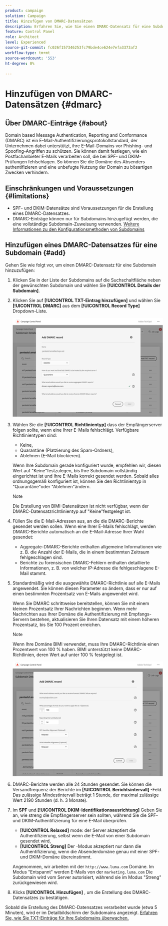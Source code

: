 ```yaml
---
product: campaign
solution: Campaign
title: Hinzufügen von DMARC-Datensätzen
description: Erfahren Sie, wie Sie einen DMARC-Datensatz für eine Subdomain hinzufügen.
feature: Control Panel
role: Architect
level: Experienced
source-git-commit: fc026f157346253fc79bde4ce624e7efa3373af2
workflow-type: tm+mt
source-wordcount: '553'
ht-degree: 0%

---
```



# Hinzufügen von DMARC-Datensätzen {#dmarc}

## Über DMARC-Einträge {#about}

Domain based Message Authentication, Reporting and Conformance (DMARC) ist ein E-Mail-Authentifizierungsprotokollstandard, der Unternehmen dabei unterstützt, ihre E-Mail-Domains vor Phishing- und Spoofing-Angriffen zu schützen. Sie können damit festlegen, wie ein Postfachanbieter E-Mails verarbeiten soll, die bei SPF- und DKIM-Prüfungen fehlschlagen. So können Sie die Domäne des Absenders authentifizieren und eine unbefugte Nutzung der Domain zu bösartigen Zwecken verhindern.

## Einschränkungen und Voraussetzungen {#limitations}

* SPF- und DKIM-Datensätze sind Voraussetzungen für die Erstellung eines DMARC-Datensatzes.
* DMARC-Einträge können nur für Subdomains hinzugefügt werden, die eine vollständige Subdomain-Zuweisung verwenden. [Weitere Informationen zu den Konfigurationsmethoden von Subdomains](subdomains-branding.md#subdomain-delegation-methods)

## Hinzufügen eines DMARC-Datensatzes für eine Subdomain {#add}

Gehen Sie wie folgt vor, um einen DMARC-Datensatz für eine Subdomain hinzuzufügen:

1. Klicken Sie in der Liste der Subdomains auf die Suchschaltfläche neben der gewünschten Subdomain und wählen Sie **[!UICONTROL Details der Subdomain]**.

1. Klicken Sie auf **[!UICONTROL TXT-Eintrag hinzufügen]** und wählen Sie **[!UICONTROL DMARC]** aus dem **[!UICONTROL Record Type]** Dropdown-Liste.

   ![](assets/dmarc-add.png)

1. Wählen Sie die **[!UICONTROL Richtlinientyp]** dass der Empfängerserver folgen sollte, wenn eine Ihrer E-Mails fehlschlägt. Verfügbare Richtlinientypen sind:

   * Keine,
   * Quarantäne (Platzierung des Spam-Ordners),
   * Ablehnen (E-Mail blockieren).

   Wenn Ihre Subdomain gerade konfiguriert wurde, empfehlen wir, diesen Wert auf &quot;Keine&quot;festzulegen, bis Ihre Subdomain vollständig eingerichtet ist und Ihre E-Mails korrekt gesendet werden. Sobald alles ordnungsgemäß konfiguriert ist, können Sie den Richtlinientyp in &quot;Quarantäne&quot;oder &quot;Ablehnen&quot;ändern.

   >[!NOTE]
   >
   > Die Erstellung von BIMI-Datensätzen ist nicht verfügbar, wenn der DMARC-Datensatzrichtlinientyp auf &quot;Keine&quot;festgelegt ist.

1. Füllen Sie die E-Mail-Adressen aus, an die die DMARC-Berichte gesendet werden sollen. Wenn eine Ihrer E-Mails fehlschlägt, werden DMARC-Berichte automatisch an die E-Mail-Adresse Ihrer Wahl gesendet:

   * Aggregate-DMARC-Berichte enthalten allgemeine Informationen wie z. B. die Anzahl der E-Mails, die in einem bestimmten Zeitraum fehlgeschlagen sind.
   * Berichte zu forensischen DMARC-Fehlern enthalten detaillierte Informationen, z. B. von welcher IP-Adresse die fehlgeschlagene E-Mail stammt.

1. Standardmäßig wird die ausgewählte DMARC-Richtlinie auf alle E-Mails angewendet. Sie können diesen Parameter so ändern, dass er nur auf einen bestimmten Prozentsatz von E-Mails angewendet wird.

   Wenn Sie DMARC schrittweise bereitstellen, können Sie mit einem kleinen Prozentsatz Ihrer Nachrichten beginnen. Wenn mehr Nachrichten aus Ihrer Domäne die Authentifizierung mit Empfangs-Servern bestehen, aktualisieren Sie Ihren Datensatz mit einem höheren Prozentsatz, bis Sie 100 Prozent erreichen.

   >[!NOTE]
   >
   >Wenn Ihre Domäne BIMI verwendet, muss Ihre DMARC-Richtlinie einen Prozentwert von 100 % haben. BIMI unterstützt keine DMARC-Richtlinien, deren Wert auf unter 100 % festgelegt ist.

   ![](assets/dmarc-add2.png)

1. DMARC-Berichte werden alle 24 Stunden gesendet. Sie können die Versandfrequenz der Berichte im **[!UICONTROL Berichtsintervall]** -Feld. Das zulässige Mindestintervall beträgt 1 Stunde, der maximal zulässige Wert 2190 Stunden (d. h. 3 Monate).

1. Im **SPF** und **[!UICONTROL DKIM-Identifikationsausrichtung]** Geben Sie an, wie streng die Empfängerserver sein sollten, während Sie die SPF- und DKIM-Authentifizierung für eine E-Mail überprüfen.

   * **[!UICONTROL Relaxed]** mode: der Server akzeptiert die Authentifizierung, selbst wenn die E-Mail von einer Subdomain gesendet wird,
   * **[!UICONTROL Streng]** Der -Modus akzeptiert nur dann die Authentifizierung, wenn die Absenderdomäne genau mit einer SPF- und DKIM-Domäne übereinstimmt.

   Angenommen, wir arbeiten mit der `http://www.luma.com` Domäne. Im Modus &quot;Entspannt&quot; werden E-Mails von der `marketing.luma.com` Die Subdomain wird vom Server autorisiert, während sie im Modus &quot;Streng&quot; zurückgewiesen wird.

1. Klicks **[!UICONTROL Hinzufügen]** , um die Erstellung des DMARC-Datensatzes zu bestätigen.

Sobald die Erstellung des DMARC-Datensatzes verarbeitet wurde (etwa 5 Minuten), wird er im Detailbildschirm der Subdomains angezeigt. [Erfahren Sie, wie Sie TXT-Einträge für Ihre Subdomains überwachen.](gs-txt-records.md#monitor)